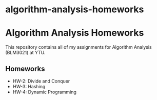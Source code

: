 # algorithm-analysis-homeworks
# Algorithm Analysis Homeworks

This repository contains all of my assignments for Algorithm Analysis (BLM3021) at YTU.

## Homeworks

- HW-2: Divide and Conquer
- HW-3: Hashing
- HW-4: Dynamic Programming
